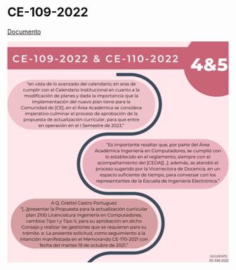 # CE-109-2022

[Documento](https://raw.githubusercontent.com/aseic/assets/master/cambio_plan/docs/ce_109_2022/ce_109_2022.pdf)

![](https://raw.githubusercontent.com/aseic/assets/master/cambio_plan/docs/ce_109_2022/timeline_1.png "")